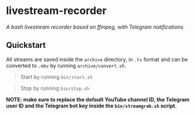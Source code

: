 # livestream-recorder
*A bash livestream recorder based on ffmpeg, with Telegram notifications.*

## Quickstart
All streams are saved inside the `archive` directory, in `.ts` format and can be converted to `.mkv` by running `archive/convert.sh`.

>Start by running `bin/start.sh`

>Stop by running `bin/stop.sh`

**NOTE: make sure to replace the default YouTube channel ID, the Telegram user ID and the Telegram bot key inside the `bin/streamgrab.sh` script.**

